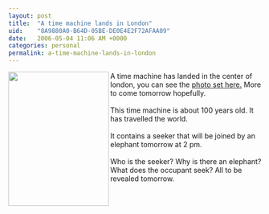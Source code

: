 ```yaml
---
layout: post
title:  "A time machine lands in London"
uid:	"8A9880A0-B64D-05BE-DE0E4E2F72AFAA09"
date:   2006-05-04 11:06 AM +0000
categories: personal
permalink: a-time-machine-lands-in-london
---
```

<a onclick="javascript:urchinTracker ('/outgoing/time_machine_photo');" target="_blank" href="/UserFiles/Image/TimeMachine.jpg"><img width="200" height="267" border="0" align="left" alt="" src="/UserFiles/Image/TimeMachine.jpg" /></a>A time machine has landed in the center of london, you can see the <a onclick="javascript:urchinTracker ('/outgoing/time_machine');" target="_blank" href="http://www.flickr.com/photos/markdrew/sets/72057594125657480/">photo set here.</a> More to come tomorrow hopefully.<br /><br />This time machine is about 100 years old. It has travelled the world. <br /><br />It contains a seeker that will be joined by an elephant tomorrow at 2 pm. <br /><br />Who is the seeker? Why is there an elephant? What does the occupant seek? All to be revealed tomorrow.